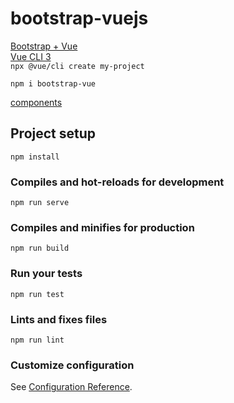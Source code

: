 # bootstrap-vuejs

[Bootstrap + Vue](https://bootstrap-vue.js.org/)  
[Vue CLI 3](https://bootstrap-vue.js.org/docs)  
`npx @vue/cli create my-project`  

`npm i bootstrap-vue`  

[components](https://bootstrap-vue.js.org/docs/components)  

## Project setup
```
npm install
```

### Compiles and hot-reloads for development
```
npm run serve
```

### Compiles and minifies for production
```
npm run build
```

### Run your tests
```
npm run test
```

### Lints and fixes files
```
npm run lint
```

### Customize configuration
See [Configuration Reference](https://cli.vuejs.org/config/).
